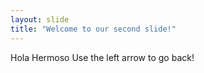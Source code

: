 ```yaml
---
layout: slide
title: "Welcome to our second slide!"
---
```

Hola Hermoso
Use the left arrow to go back!
